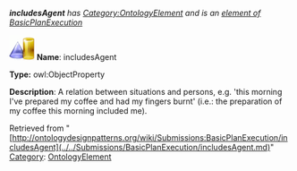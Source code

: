 ___includesAgent__ has [Category:OntologyElement](../../Category/OntologyElement.md "Category:OntologyElement") and is an [element of](../../Property/ElementOf.md "Property:ElementOf") [BasicPlanExecution](../../Submissions/BasicPlanExecution.md "Submissions:BasicPlanExecution")_


  




[![ObjectProperty](../../images/thumb/c/c3/ObjectProperty.gif/45px-ObjectProperty.gif)](../../Image/ObjectProperty.gif.md "ObjectProperty")
__Name__: includesAgent 


__Type:__ owl:ObjectProperty 


__Description__: A relation between situations and persons, e.g. 'this morning I've prepared my coffee and had my fingers burnt' (i.e.: the preparation of my coffee this morning included me). 





Retrieved from "[http://ontologydesignpatterns.org/wiki/Submissions:BasicPlanExecution/includesAgent](../../Submissions/BasicPlanExecution/includesAgent.md)"
 [Category](http://ontologydesignpatterns.org/wiki/Special:Categories "Special:Categories"): [OntologyElement](../../Category/OntologyElement.md "Category:OntologyElement")